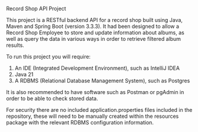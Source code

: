 Record Shop API Project
>
This project is a RESTful backend API for a record shop built using Java, Maven and Spring Boot (version 3.3.3). It had been designed to allow a Record Shop Employee to store and update information about albums, as well as query the data in various ways in order to retrieve filtered album results.

>
To run this project you will require:
1) An IDE (Integrated Development Environment), such as IntelliJ IDEA
2) Java 21
3) A RDBMS (Relational Database Management System), such as Postgres

It is also recommended to have software such as Postman or pgAdmin in order to be able to check stored data.

For security there are no included application.properties files included in the repository, these will need to be manually created within the resources package with the relevant RDBMS configuration information.
>

